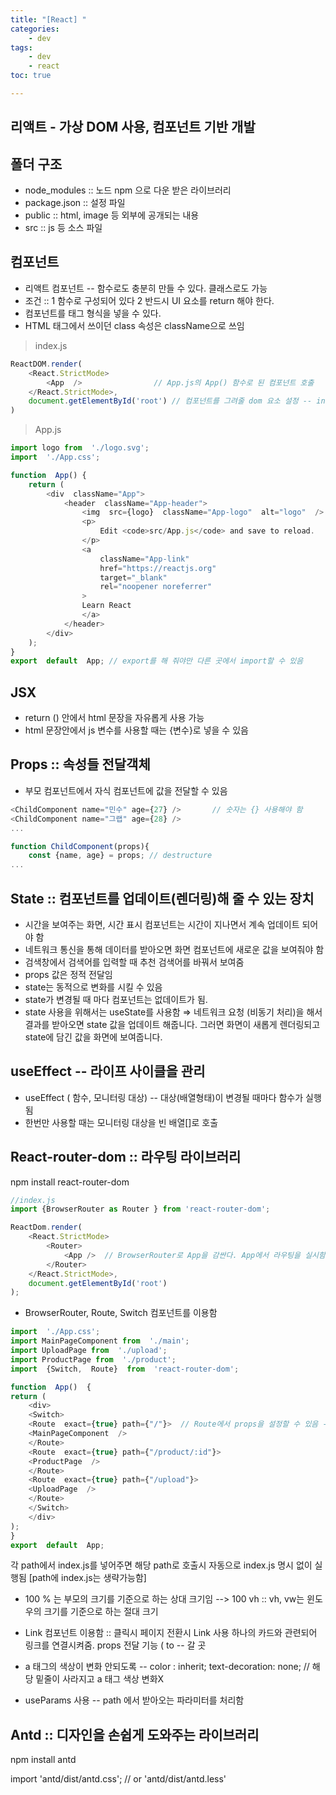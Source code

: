 ```yaml
---
title: "[React] "
categories:
    - dev
tags:
    - dev
    - react
toc: true

---
```

## 리액트 - 가상 DOM 사용, 컴포넌트 기반 개발

## 폴더 구조 
- node_modules :: 노드 npm 으로 다운 받은 라이브러리
- package.json :: 설정 파일
- public :: html, image 등 외부에 공개되는 내용
- src :: js 등 소스 파일

## 컴포넌트 
- 리액트 컴포넌트 -- 함수로도 충분히 만들 수 있다. 클래스로도 가능
- 조건 :: 1 함수로 구성되어 있다  2 반드시 UI 요소를 return 해야 한다.
- 컴포넌트를 태그 형식을 넣을 수 있다.
- HTML 태그에서 쓰이던 class 속성은 className으로 쓰임


> index.js

```Javascript
ReactDOM.render(
	<React.StrictMode>
		<App  />				// App.js의 App() 함수로 된 컴포넌트 호출 
	</React.StrictMode>,
	document.getElementById('root') // 컴포넌트를 그려줄 dom 요소 설정 -- index.html의 div root
)
```
> App.js

```Javascript
import logo from  './logo.svg';
import  './App.css';

function  App() {
	return (
		<div  className="App">
			<header  className="App-header">
				<img  src={logo}  className="App-logo"  alt="logo"  />
				<p>
					Edit <code>src/App.js</code> and save to reload.
				</p>
				<a
					className="App-link"
					href="https://reactjs.org"
					target="_blank"
					rel="noopener noreferrer"
				>
				Learn React
				</a>
			</header>
		</div>
	);
}
export  default  App; // export를 해 줘야만 다른 곳에서 import할 수 있음
```

## JSX
- return () 안에서 html 문장을 자유롭게 사용 가능
- html 문장안에서 js 변수를 사용할 때는 {변수}로 넣을 수 있음


## Props :: 속성들 전달객체
- 부모 컴포넌트에서 자식 컴포넌트에 값을 전달할 수 있음
```Javascript
<ChildComponent name="민수" age={27} />		// 숫자는 {} 사용해야 함
<ChildComponent name="그랩" age={28} />
...

function ChildComponent(props){
	const {name, age} = props; // destructure
...

```

## State :: 컴포넌트를 업데이트(렌더링)해 줄 수 있는 장치
- 시간을 보여주는 화면, 시간 표시 컴포넌트는 시간이 지나면서 계속 업데이트 되어야 함
- 네트워크 통신을 통해 데이터를 받아오면 화면 컴포넌트에 새로운 값을 보여줘야 함
- 검색창에서 검색어를 입력할 때 추천 검색어를 바꿔서 보여줌
- props 값은 정적 전달임
- state는 동적으로 변화를 시킬 수 있음
- state가 변경될 때 마다 컴포넌트는 없데이트가 됨.
- state 사용을 위해서는 useState를 사용함
⇒ 네트워크 요청 (비동기 처리)을 해서 결과를 받아오면 state 값을 업데이트 해줍니다. 그러면 화면이 새롭게 렌더링되고 state에 담긴 값을 화면에 보여줍니다.

## useEffect -- 라이프 사이클을 관리
* useEffect ( 함수, 모니터링 대상) -- 대상(배열형태)이 변경될 때마다 함수가 실행됨
* 한번만 사용할 때는 모니터링 대상을 빈 배열[]로 호출 

## React-router-dom :: 라우팅 라이브러리
npm install react-router-dom

```Javascript
//index.js
import {BrowserRouter as Router } from 'react-router-dom';

ReactDom.render(
	<React.StrictMode>
		<Router>
			<App />  // BrowserRouter로 App을 감싼다. App에서 라우팅을 실시함
		</Router>
	</React.StrictMode>,
	document.getElementById('root')
);
```
* BrowserRouter, Route, Switch 컴포넌트를 이용함

```Javascript
import  './App.css';
import MainPageComponent from  './main';
import UploadPage from  './upload';
import ProductPage from  './product';
import  {Switch,  Route}  from  'react-router-dom';

function  App()  {
return (
	<div>
	<Switch>
	<Route  exact={true} path={"/"}>  // Route에서 props을 설정할 수 있음 -- 컴포넌트를 Route로 감싸준다
	<MainPageComponent  />
	</Route>
	<Route  exact={true} path={"/product/:id"}>
	<ProductPage  />
	</Route>
	<Route  exact={true} path={"/upload"}>
	<UploadPage  />
	</Route>
	</Switch>
	</div>
);
}
export  default  App;
```
각 path에서 index.js를 넣어주면 해당 path로 호출시 자동으로 index.js 명시 없이 실행됨 [path에 index.js는 생략가능함]

* 100 % 는 부모의 크기를 기준으로 하는 상대 크기임
--> 100 vh :: vh, vw는 윈도우의 크기를 기준으로 하는 절대 크기

* Link 컴포넌트 이용함 :: 클릭시 페이지 전환시 Link 사용 하나의 카드와 관련되어 링크를 연결시켜줌.  props 전달 기능 ( to -- 갈 곳 
* a 태그의 색상이 변화 안되도록 -- color : inherit; text-decoration: none; // 해당 밑줄이 사라지고 a 태그 색상 변화X

* useParams 사용 -- path 에서 받아오는 파라미터를 처리함




## Antd :: 디자인을 손쉽게 도와주는 라이브러리
npm install antd

import 'antd/dist/antd.css'; // or 'antd/dist/antd.less'
<!--stackedit_data:
eyJoaXN0b3J5IjpbLTExNzIzODIyNTgsLTY2MjI2MTE4NCw1MD
Y5MTgwOSwtMTI3ODUzOTczMyw0MjkwNDgyMDEsLTQ3NDE0MDYz
OSwtMjU3OTIxNTE2LDExMDE0NDk2OTMsLTE2NDI0MzExODUsLT
E2NjczNDM1NjYsMTMwNjc4NTI5NiwtMTk2MTU5Njc5OF19
-->